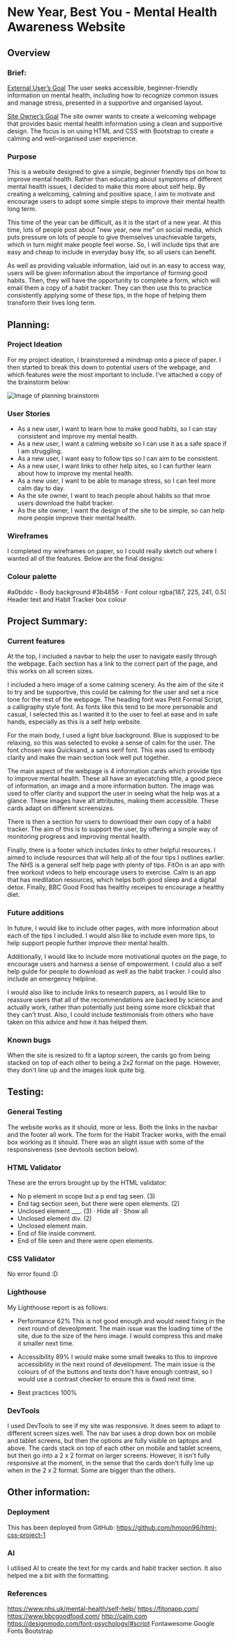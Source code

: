 # New Year, Best You - Mental Health Awareness Website

## Overview

### Brief:
<ins>External User’s Goal</ins>
The user seeks accessible, beginner-friendly information on mental health, including how to recognize common issues and manage stress, presented in a supportive and organised layout.

<ins>Site Owner’s Goal</ins> 
The site owner wants to create a welcoming webpage that provides basic mental health information using a clean and supportive design. The focus is on using HTML and CSS with Bootstrap to create a calming and well-organised user experience.


### Purpose
This is a website designed to give a simple, beginner friendly tips on how to improve mental health. Rather than educating about symptoms of different mental health issues, I decided to make this more about self help. By creating a welcoming, calming and positive space, I aim to motivate and encourage users to adopt some simple steps to improve their mental health long term. 

This time of the year can be difficult, as it is the start of a new year. At this time, lots of people post about "new year, new me" on social media, which puts pressure on lots of people to give themselves unachievable targets, which in turn might make people feel worse. So, I will include tips that are easy and cheap to include in everyday busy life, so all users can benefit. 

As well as providing valuable information, laid out in an easy to access way, users will be given information about the importance of forming good habits. Then, they will have the opportunity to complete a form, which will email them a copy of a habit tracker. They can then use this to practice consistently applying some of these tips, in the hope of helping them transform their lives long term. 

## Planning:

### Project Ideation
For my project ideation, I brainstormed a mindmap onto a piece of paper. I then started to break this down to potential users of the webpage, and which features were the most important to include. I've attached a copy of the brainstorm below: 

![Image of planning brainstorm](../html-css-project-1/docs/projectideation/projectideation2.png)

### User Stories

- As a new user, I want to learn how to make good habits, so I can stay consistent and improve my mental health.
- As a new user, I want a calming website so I can use it as a safe space if I am struggling.
- As a new user, I want easy to follow tips so I can aim to be consistent.
- As a new user, I want links to other help sites, so I can further learn about how to improve my mental health.
- As a new user, I want to be able to manage stress, so I can feel more calm day to day.  
- As the site owner, I want to teach people about habits so that mroe users download the habit tracker.
- As the site owner, I want the design of the site to be simple, so can help more people improve their mental health.

### Wireframes
I completed my wireframes on paper, so I could really sketch out where I wanted all of the features. Below are the final designs:

### Colour palette

#a0bddc - Body background
#3b4856 - Font colour
rgba(187, 225, 241, 0.5) Header text and Habit Tracker box colour

## Project Summary:

### Current features

At the top, I included a navbar to help the user to navigate easily through the webpage. Each section has a link to the correct part of the page, and this works on all screen sizes. 

I included a hero image of a some calming scenery. As the aim of the site it to try and be supportive, this could be calming for the user and set a nice tone for the rest of the webpage. The heading font was Petit Formal Script, a calligraphy style font. As fonts like this tend to be more personable and casual, I selected this as I wanted it to the user to feel at ease and in safe hands, especially as this is a self help website. 

For the main body, I used a light blue background. Blue is supposed to be relaxing, so this was selected to evoke a sense of calm for the user. The font chosen was Quicksand, a sans serif font. This was used to embody clarity and make the main section look well put together. 

The main aspect of the webpage is 4 information cards which provide tips to improve mental health. These all have an eyecatching title, a good piece of information, an image and a more information button. The image was used to offer clarity and support the user in seeing what the help was at a glance. These images have alt attributes, making them accessible. These cards adapt on different screensizes. 

There is then a section for users to download their own copy of a habit tracker. The aim of this is to support the user, by offering a simple way of monitoring progress and improving mental health. 

Finally, there is a footer which includes links to other helpful resources. I aimed to include resources that will help all of the four tips I outlines earlier. The NHS is a general self help page with plenty of tips. FitOn is an app with free workout videos to help encourage users to exercise. Calm is an app that has meditation resources, which helps both good sleep and a digital detox. Finally, BBC Good Food has healthy receipes to encourage a healthy diet.  

### Future additions

In future, I would like to include other pages, with more information about each of the tips I included. I would also like to include even more tips, to help support people further improve their mental health. 

Additionally, I would like to include more motivational quotes on the page, to encourage users and harness a sense of empowerment. I could also a self help guide for people to download as well as the habit tracker. I could also include an emergency helpline. 

I would also like to include links to research papers, as I would like to reassure users that all of the recommendations are backed by science and actually work, rather than potentially just being some more clickbait that they can't trust. Also, I could include testimonials from others who have taken on this advice and how it has helped them.

### Known bugs

When the site is resized to fit a laptop screen, the cards go from being stacked on top of each other to being a 2x2 format on the page. However, they don't line up and the images look quite big.

## Testing:

### General Testing
The website works as it should, more or less. Both the links in the navbar and the footer all work. The form for the Habit Tracker works, with the email box working as it should. There was an slight issue with some of the responsiveness (see devtools section below).

### HTML Validator
These are the errors brought up by the HTML validator:
- No p element in scope but a p end tag seen. (3)
- End tag section seen, but there were open elements. (2)
- Unclosed element ___. (3) · Hide all · Show all
- Unclosed element div. (2)
- Unclosed element main.
- End of file inside comment.
- End of file seen and there were open elements.

### CSS Validator
No error found :D

### Lighthouse 
My Lighthouse report is as follows:
- Performance 62%
This is not good enough and would need fixing in the next round of deveolpment. The main issue was the loading time of the site, due to the size of the hero image. I would compress this and make it smaller next time. 

- Accessibility 89%
I would make some small tweaks to this to improve accessibility in the next round of development. The main issue is the colours of of the buttons and texts don't have enough contrast, so I would use a contrast checker to ensure this is fixed next time. 

- Best practices 100%

### DevTools
I used DevTools to see if my site was responsive. It does seem to adapt to different screen sizes well. The nav bar uses a drop down box on mobile and tablet screens, but then the options are fully visible on laptops and above. The cards stack on top of each other on mobile and tablet screens, but then go into a 2 x 2 format on larger screens. However, it isn't fully responsive at the moment, in the sense that the cards don't fully line up when in the 2 x 2 format. Some are bigger than the others.

## Other information:

### Deployment

This has been deployed from GitHub: https://github.com/hmoon96/html-css-project-1

### AI

I utilised AI to create the text for my cards and habit tracker section. It also helped me a bit with the formatting.

### References

https://www.nhs.uk/mental-health/self-help/
https://fitonapp.com/
https://www.bbcgoodfood.com/
http://calm.com 
https://designmodo.com/font-psychology/#script
Fontawesome
Google Fonts
Bootstrap

